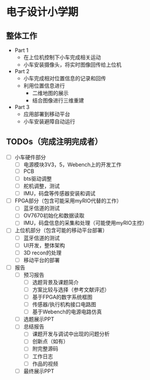 # 电子设计小学期
## 整体工作
- Part 1
    - 在上位机控制下小车完成相关运动
    - 小车安装摄像头，将实时图像回传给上位机  
- Part 2
    - 小车完成相对位置信息的记录和回传
    - 利用位置信息进行
        - 二维地图的展示
        - 结合图像进行三维重建
- Part 3
    - 应用部署到移动平台
    - 小车安装避障自动运行

## TODOs（完成注明完成者）
- [ ] 小车硬件部分
    - [ ] 电源模块3V3，5，Webench上的开发工作
    - [ ] PCB
    - [ ] bts驱动调整
    - [ ] 舵机调整，测试
    - [ ] IMU，码盘等传感器安装和调试
- [ ] FPGA部分（包含可能采用myRIO代替的工作）
    - [ ] 蓝牙信道的测试
    - [ ] OV7670初始化和数据读取
    - [ ] IMU，码盘信息的采集和处理（可能使用myRIO主控）
- [ ] 上位机部分（包含可能的移动平台部署）
    - [ ] 蓝牙信道的测试
    - [ ] UI开发，整体架构
    - [ ] 3D recon的处理
    - [ ] 移动平台的部署
- [ ] 报告
    - [ ] 预习报告
        - [ ] 选题背景及课题简介
        - [ ] 方案比较与选择（参考文献评述）
        - [ ] 基于FPGA的数字系统框图
        - [ ] 传感器/执行机构接口电路图
        - [ ] 基于Webench的电源电路仿真
    - [ ] 选题展示PPT
    - [ ] 总结报告
        - [ ] 课题开发与调试中出现的问题分析
        - [ ] 创新点（如有）
        - [ ] 附完整源码
        - [ ] 工作日志
        - [ ] 作品的视频
    - [ ] 最终展示PPT